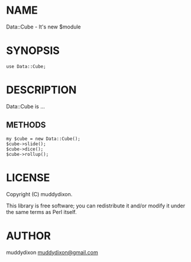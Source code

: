 # NAME

Data::Cube - It's new $module

# SYNOPSIS

    use Data::Cube;

# DESCRIPTION

Data::Cube is ...

## METHODS



    my $cube = new Data::Cube();
    $cube->slide();
    $cube->dice();
    $cube->rollup();

# LICENSE

Copyright (C) muddydixon.

This library is free software; you can redistribute it and/or modify
it under the same terms as Perl itself.

# AUTHOR

muddydixon <muddydixon@gmail.com>
